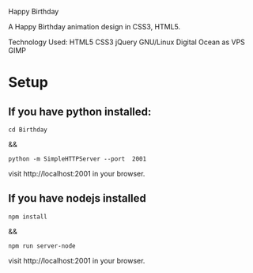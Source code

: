 Happy Birthday

A Happy Birthday animation design in CSS3, HTML5.


Technology Used: HTML5 CSS3 jQuery  GNU/Linux Digital Ocean as VPS GIMP

# Setup

## If you have python installed:
```
cd Birthday
```

&& 

```
python -m SimpleHTTPServer --port  2001
```

visit http://localhost:2001 in your browser.

## If you have nodejs installed
```
npm install
```
&&

```
npm run server-node
```
visit http://localhost:2001 in your browser.

